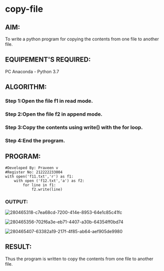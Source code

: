 # copy-file
## AIM:
To write a python program for copying the contents from one file to another file.
## EQUIPEMENT'S REQUIRED: 
PC
Anaconda - Python 3.7
## ALGORITHM: 
### Step 1:Open the file f1 in read mode.

### Step 2:Open the file f2 in append mode.
 
### Step 3:Copy the contents using write() with the for loop.

### Step 4:End the program.

## PROGRAM:
```
#Developed By: Praveen v
#Register No: 212222233004
with open('f11.txt','r') as f1:
    with open ('f12.txt','a') as f2:
        for line in f1:
            f2.write(line)
```

### OUTPUT:
![280465318-c7ea68cd-7200-414e-8953-64e1c85c41fc](https://github.com/praveenv23013808/copy-file/assets/145824728/38fdd817-d41d-41f8-8043-388df00894a7)

![280465356-702f6a3e-eb71-4407-a30b-64354ff0bd74](https://github.com/praveenv23013808/copy-file/assets/145824728/b3318136-afa5-46eb-b1b8-8af4e7f803e1)

![280465407-63382a19-217f-4f85-ab64-aef905de9980](https://github.com/praveenv23013808/copy-file/assets/145824728/1f8db7af-84f4-4152-aca2-5daedcbc8e24)

## RESULT:
Thus the program is written to copy the contents from one file to another file.
